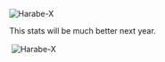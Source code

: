<p align="left"> <img src="https://komarev.com/ghpvc/?username=Harabe-X&label=Profile%20views&color=0e75b6&style=flat" alt="Harabe-X" /> </p>
This stats will be much better next year.

<p>&nbsp;<img align="center" src=https://github-readme-stats.vercel.app/api?username=Harabe-X&hide=contribs" alt="Harabe-X" /></p>
